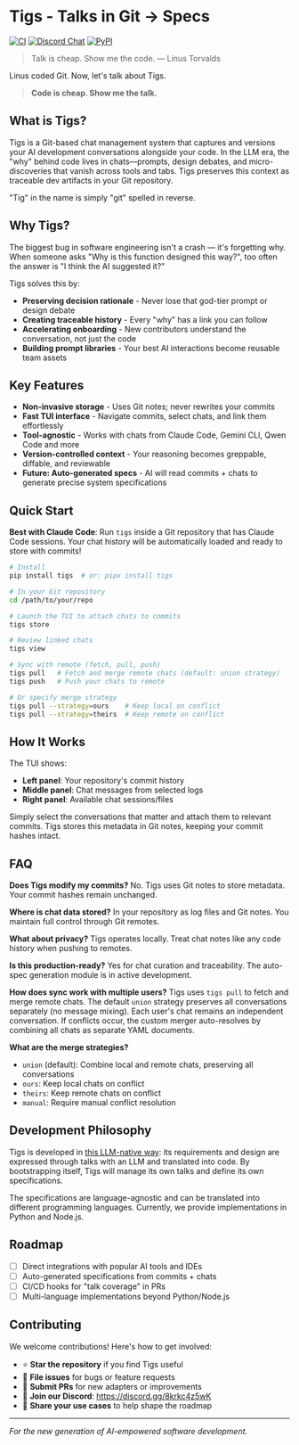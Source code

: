 # Tigs - Talks in Git → Specs

[![CI](https://github.com/welldefined-ai/tigs/actions/workflows/ci.yml/badge.svg)](https://github.com/welldefined-ai/tigs/actions/workflows/ci.yml)
[![Discord Chat](https://img.shields.io/discord/1382712250598690947?logo=discord)](https://discord.gg/Tv4EcTu5YX)
[![PyPI](https://img.shields.io/pypi/v/tigs)](https://pypi.org/project/tigs/)

> Talk is cheap. Show me the code.
> — Linus Torvalds

Linus coded Git. Now, let's talk about Tigs.

> **Code is cheap. Show me the talk.**

## What is Tigs?

Tigs is a Git-based chat management system that captures and versions your AI development conversations alongside your code. In the LLM era, the "why" behind code lives in chats—prompts, design debates, and micro-discoveries that vanish across tools and tabs. Tigs preserves this context as traceable dev artifacts in your Git repository.

"Tig" in the name is simply "git" spelled in reverse.

## Why Tigs?

The biggest bug in software engineering isn't a crash — it's forgetting why. When someone asks "Why is this function designed this way?", too often the answer is "I think the AI suggested it?"

Tigs solves this by:
- **Preserving decision rationale** - Never lose that god-tier prompt or design debate
- **Creating traceable history** - Every "why" has a link you can follow
- **Accelerating onboarding** - New contributors understand the conversation, not just the code
- **Building prompt libraries** - Your best AI interactions become reusable team assets

## Key Features

- **Non-invasive storage** - Uses Git notes; never rewrites your commits
- **Fast TUI interface** - Navigate commits, select chats, and link them effortlessly
- **Tool-agnostic** - Works with chats from Claude Code, Gemini CLI, Qwen Code and more
- **Version-controlled context** - Your reasoning becomes greppable, diffable, and reviewable
- **Future: Auto-generated specs** - AI will read commits + chats to generate precise system specifications

## Quick Start

**Best with Claude Code**: Run `tigs` inside a Git repository that has Claude Code sessions. Your chat history will be automatically loaded and ready to store with commits!

```bash
# Install
pip install tigs  # or: pipx install tigs

# In your Git repository
cd /path/to/your/repo

# Launch the TUI to attach chats to commits
tigs store

# Review linked chats
tigs view

# Sync with remote (fetch, pull, push)
tigs pull   # Fetch and merge remote chats (default: union strategy)
tigs push   # Push your chats to remote

# Or specify merge strategy
tigs pull --strategy=ours    # Keep local on conflict
tigs pull --strategy=theirs  # Keep remote on conflict
```

## How It Works

The TUI shows:
- **Left panel**: Your repository's commit history
- **Middle panel**: Chat messages from selected logs
- **Right panel**: Available chat sessions/files

Simply select the conversations that matter and attach them to relevant commits. Tigs stores this metadata in Git notes, keeping your commit hashes intact.

## FAQ

**Does Tigs modify my commits?**
No. Tigs uses Git notes to store metadata. Your commit hashes remain unchanged.

**Where is chat data stored?**
In your repository as log files and Git notes. You maintain full control through Git remotes.

**What about privacy?**
Tigs operates locally. Treat chat notes like any code history when pushing to remotes.

**Is this production-ready?**
Yes for chat curation and traceability. The auto-spec generation module is in active development.

**How does sync work with multiple users?**
Tigs uses `tigs pull` to fetch and merge remote chats. The default `union` strategy preserves all conversations separately (no message mixing). Each user's chat remains an independent conversation. If conflicts occur, the custom merger auto-resolves by combining all chats as separate YAML documents.

**What are the merge strategies?**
- `union` (default): Combine local and remote chats, preserving all conversations
- `ours`: Keep local chats on conflict
- `theirs`: Keep remote chats on conflict
- `manual`: Require manual conflict resolution

## Development Philosophy

Tigs is developed in [this LLM-native way](https://github.com/sublang-ai/sublang): its requirements and design are expressed through talks with an LLM and translated into code. By bootstrapping itself, Tigs will manage its own talks and define its own specifications.

The specifications are language-agnostic and can be translated into different programming languages. Currently, we provide implementations in Python and Node.js.

## Roadmap

- [ ] Direct integrations with popular AI tools and IDEs
- [ ] Auto-generated specifications from commits + chats
- [ ] CI/CD hooks for "talk coverage" in PRs
- [ ] Multi-language implementations beyond Python/Node.js

## Contributing

We welcome contributions! Here's how to get involved:

- ⭐ **Star the repository** if you find Tigs useful
- 🐛 **File issues** for bugs or feature requests
- 🤝 **Submit PRs** for new adapters or improvements
- 💬 **Join our Discord**: https://discord.gg/8krkc4z5wK
- 📖 **Share your use cases** to help shape the roadmap

---

*For the new generation of AI-empowered software development.*
